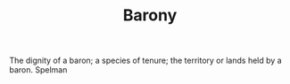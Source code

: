 ---
title: Barony
letter: B
permalink: "/definitions/barony.html"
body: The dignity of a baron; a species of tenure; the territory or lands held by
  a baron. Spelman
published_at: '2018-07-07'
source: Black's Law Dictionary
layout: post
---